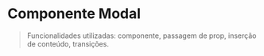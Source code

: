 # Componente Modal

> Funcionalidades utilizadas: componente, passagem de prop, inserção de conteúdo, transições.

<common-codepen-snippet title="Componente Modal no Vue 3" slug="mdPoyvv" tab="js,result" />
